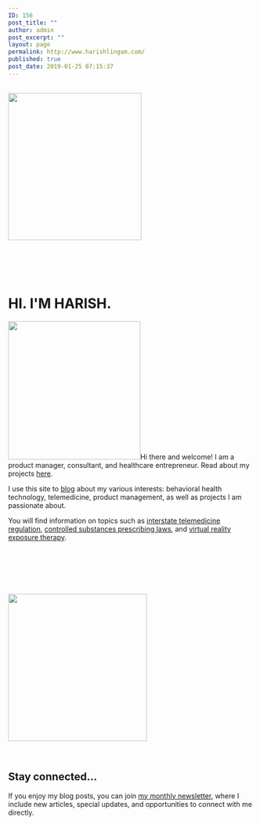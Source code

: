```yaml
---
ID: 156
post_title: ""
author: admin
post_excerpt: ""
layout: page
permalink: http://www.harishlingam.com/
published: true
post_date: 2019-01-25 07:15:37
---
```

<!-- wp:fl-builder/layout -->
<p><br /><a href="http://www.harishlingam.com/wp-content/uploads/2019/01/brain-coils.png"><img class="size-medium wp-image-669 aligncenter" src="http://www.harishlingam.com/wp-content/uploads/2019/01/brain-coils-272x300.png" alt="" width="272" height="300" /></a></p>
<h1> </h1>
<h1><strong>HI. I'M HARISH.</strong></h1>
<p><a href="http://www.harishlingam.com/wp-content/uploads/2019/02/harish-headshot-yellow.png"><img class=" wp-image-740 alignleft" src="http://www.harishlingam.com/wp-content/uploads/2019/02/harish-headshot-yellow-287x300.png" alt="" width="270" height="282" /></a>Hi there and welcome! I am a product manager, consultant, and healthcare entrepreneur. Read about my projects <a href="http://www.harishlingam.com/projects/">here</a>.</p>
<p>I use this site to <a href="http://www.harishlingam.com/blog/">blog</a> about my various interests: behavioral health technology, telemedicine, product management, as well as projects I am passionate about.</p>
<p>You will find information on topics such as <a href="http://www.harishlingam.com/telemedicine-and-the-interstate-medical-licensure-compact/">interstate telemedicine regulation</a>, <a href="http://www.harishlingam.com/prescribing-controlled-substances-via-telemedicine/">controlled substances prescribing laws</a>, and <a href="http://www.harishlingam.com/a-primer-on-virtual-reality-exposure-therapy-vret/">virtual reality exposure therapy</a>.</p>
<p>&nbsp;</p>
<p>&nbsp;</p>
<p>&nbsp;</p>
<p><a href="http://www.harishlingam.com/wp-content/uploads/2019/01/brain.png"><img class="size-medium wp-image-499 aligncenter" src="http://www.harishlingam.com/wp-content/uploads/2019/01/brain-283x300.png" alt="" width="283" height="300" /></a></p>
<p>&nbsp;</p>
<h2>Stay connected...</h2>
<p>If you enjoy my blog posts, you can join <a href="http://www.harishlingam.com/join/">my monthly newsletter</a>, where I include new articles, special updates, and opportunities to connect with me directly.</p>
<!-- /wp:fl-builder/layout -->